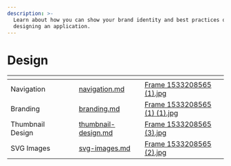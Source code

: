 ```yaml
---
description: >-
  Learn about how you can show your brand identity and best practices on
  designing an application.
---
```


# Design

<table data-view="cards"><thead><tr><th></th><th></th><th></th><th data-hidden data-card-target data-type="content-ref"></th><th data-hidden data-card-cover data-type="files"></th></tr></thead><tbody><tr><td>Navigation</td><td></td><td></td><td><a href="navigation.md">navigation.md</a></td><td><a href="../../.gitbook/assets/Frame 1533208565 (1).jpg">Frame 1533208565 (1).jpg</a></td></tr><tr><td>Branding </td><td></td><td></td><td><a href="branding.md">branding.md</a></td><td><a href="../../.gitbook/assets/Frame 1533208565 (1) (1).jpg">Frame 1533208565 (1) (1).jpg</a></td></tr><tr><td>Thumbnail Design</td><td></td><td></td><td><a href="thumbnail-design.md">thumbnail-design.md</a></td><td><a href="../../.gitbook/assets/Frame 1533208565 (3).jpg">Frame 1533208565 (3).jpg</a></td></tr><tr><td>SVG Images</td><td></td><td></td><td><a href="images/svg-images.md">svg-images.md</a></td><td><a href="../../.gitbook/assets/Frame 1533208565 (2).jpg">Frame 1533208565 (2).jpg</a></td></tr></tbody></table>
